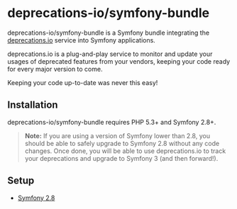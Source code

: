 # deprecations-io/symfony-bundle

deprecations-io/symfony-bundle is a Symfony bundle integrating the [deprecations.io](https://deprecations.io) 
service into Symfony applications.

deprecations.io is a plug-and-play service to monitor and update your usages of deprecated features from your 
vendors, keeping your code ready for every major version to come. 

Keeping your code up-to-date was never this easy!

## Installation

deprecations-io/symfony-bundle requires PHP 5.3+ and Symfony 2.8+.

> **Note:** If you are using a version of Symfony lower than 2.8, you should be able to safely
> upgrade to Symfony 2.8 without any code changes. Once done, you will be able to use deprecations.io
> to track your deprecations and upgrade to Symfony 3 (and then forward!).

## Setup

* [Symfony 2.8](docs/setup-2.8.md)
